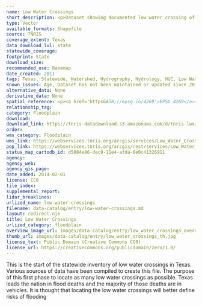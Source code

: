 ```yaml
---
name: Low Water Crossings
short_description: <p>Dataset showing documented low water crossing of Texas</p>
type: Vector
available_formats: Shapefile
source: TNRIS
coverage_extent: Texas
data_download_lvl: state
statewide_coverage: 
footprint: State
download_size: 
recommended_use: Basemap
date_created: 2011
tags: Texas, Statewide, Watershed, Hydrography, Hydrology, HUC, Low Water Crossings
known_issues: Age, Dataset has not been maintained or updated since 2010
alternative_data: None
derivative_data: None
spatial_reference: <p><a href='https&#58;//epsg.io/4269'>EPSG 4269</a></p>
relationship_tag: 
category: Floodplain
download: 
download_link: https://tnris-datadownload.s3.amazonaws.com/d/tnris-lwx/state/tx/tnris-lwx_tx.zip
order: 
wms_category: Floodplain
wms_link: https://webservices.tnris.org/arcgis/services/Low_Water_Crossings/Low_Water_Crossings/MapServer/WMSServer
pop_link: https://webservices.tnris.org/arcgis/rest/services/Low_Water_Crossings/Low_Water_Crossings/MapServer?f=jsapi
status_map_cartodb_id: d5084e86-dec9-11e4-afda-0e0c41326911
agency: 
agency_web: 
agency_gis_page: 
date_added: 2014-02-01
license: CC0
tile_index: 
supplemental_report: 
lidar_breaklines: 
urlized_name: low-water-crossings
filename: data-catalog/entry/low-water-crossings.md
layout: redirect.njk
title: Low Water Crossings
urlized_category: floodplain
overview_image_url: images/data-catalog/entry/low_water_crossings_overview.jpg
thumb_url: images/data-catalog/entry/low_water_crossings_th.jpg
license_text: Public Domain (Creative Commons CC0)
license_url: https://creativecommons.org/publicdomain/zero/1.0/
---
```


This is the start of the statewide inventory of low water crossings in Texas. Various sources of data have been compiled to create this file. The purpose of this first phase to locate as many low water crossings as possible. Texas leads the nation in flood deaths and the majority of those deaths are in vehicles. It is thought that locating the low water crossings will better define risks of flooding



